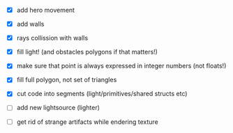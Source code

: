  - [x] add hero movement
 - [x] add walls
 - [x] rays collission with walls
 - [x] fill light! (and obstacles polygons if that matters!)
 - [x] make sure that point is always expressed in integer numbers (not floats!)
 - [x] fill full polygon, not set of triangles
 - [x] cut code into segments (light/primitives/shared structs etc)
 - [ ] add new lightsource (lighter)
 - [ ] get rid of strange artifacts while endering texture

